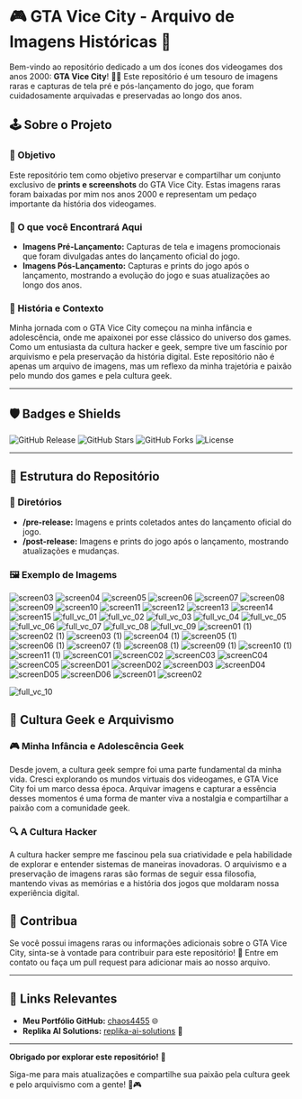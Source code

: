 # 🎮 GTA Vice City - Arquivo de Imagens Históricas 📸

Bem-vindo ao repositório dedicado a um dos ícones dos videogames dos anos 2000: **GTA Vice City**! 🚗🌴 Este repositório é um tesouro de imagens raras e capturas de tela pré e pós-lançamento do jogo, que foram cuidadosamente arquivadas e preservadas ao longo dos anos. 

## 🕹️ Sobre o Projeto

### 🎯 Objetivo
Este repositório tem como objetivo preservar e compartilhar um conjunto exclusivo de **prints e screenshots** do GTA Vice City. Estas imagens raras foram baixadas por mim nos anos 2000 e representam um pedaço importante da história dos videogames. 

### 🌟 O que você Encontrará Aqui
- **Imagens Pré-Lançamento:** Capturas de tela e imagens promocionais que foram divulgadas antes do lançamento oficial do jogo.
- **Imagens Pós-Lançamento:** Capturas e prints do jogo após o lançamento, mostrando a evolução do jogo e suas atualizações ao longo dos anos.

### 📜 História e Contexto
Minha jornada com o GTA Vice City começou na minha infância e adolescência, onde me apaixonei por esse clássico do universo dos games. Como um entusiasta da cultura hacker e geek, sempre tive um fascínio por arquivismo e pela preservação da história digital. Este repositório não é apenas um arquivo de imagens, mas um reflexo da minha trajetória e paixão pelo mundo dos games e pela cultura geek. 

---

## 🛡️ Badges e Shields

![GitHub Release](https://img.shields.io/github/release/chaos4455/GTA-Vice-City-Archive?style=flat-square) ![GitHub Stars](https://img.shields.io/github/stars/chaos4455/GTA-Vice-City-Archive?style=flat-square) ![GitHub Forks](https://img.shields.io/github/forks/chaos4455/GTA-Vice-City-Archive?style=flat-square) ![License](https://img.shields.io/github/license/chaos4455/GTA-Vice-City-Archive?style=flat-square)

---

## 📂 Estrutura do Repositório

### 📁 Diretórios
- **/pre-release:** Imagens e prints coletados antes do lançamento oficial do jogo.
- **/post-release:** Imagens e prints do jogo após o lançamento, mostrando atualizações e mudanças.

### 🖼️ Exemplo de Imagems
![screen03](https://github.com/user-attachments/assets/a064b23a-732e-4aab-8163-a9bc421ccf89)
![screen04](https://github.com/user-attachments/assets/f6c329a7-255e-4b44-b084-1245ec6b99d1)
![screen05](https://github.com/user-attachments/assets/3176b47a-e4a4-4d61-87e0-0fe91142ec86)
![screen06](https://github.com/user-attachments/assets/1d1c04c8-b27e-4546-9e18-3400367674ae)
![screen07](https://github.com/user-attachments/assets/4b2961cd-5cf9-4ebf-9118-0e3fb3b2efe2)
![screen08](https://github.com/user-attachments/assets/d2974e0d-c652-4df7-99f9-efdbfe858d6d)
![screen09](https://github.com/user-attachments/assets/00b5778a-bd4e-4225-a57f-235b65943bde)
![screen10](https://github.com/user-attachments/assets/4e7e9861-39a6-43b9-b56c-2d6358b163b2)
![screen11](https://github.com/user-attachments/assets/381c05b0-04ba-4fc8-911c-a3641c7b29ed)
![screen12](https://github.com/user-attachments/assets/564b2004-5d4d-4a0a-b3a3-ef49af4b1703)
![screen13](https://github.com/user-attachments/assets/505ee5b0-70d2-43b9-9d04-110fabb691c6)
![screen14](https://github.com/user-attachments/assets/c8691c25-7c4a-4d38-aa97-95102a28f5b5)
![screen15](https://github.com/user-attachments/assets/b7e52501-e9a7-441d-9c98-07ef6f50ebca)
![full_vc_01](https://github.com/user-attachments/assets/d5ef8d1c-5056-4412-8c7c-b3d5a25c50ad)
![full_vc_02](https://github.com/user-attachments/assets/dede0568-0b1c-4b46-9d41-19604035744e)
![full_vc_03](https://github.com/user-attachments/assets/287ea086-50e2-4d1a-831b-fff8d84bd0a8)
![full_vc_04](https://github.com/user-attachments/assets/d8c1776b-63f7-456e-8aad-5fd271841ed2)
![full_vc_05](https://github.com/user-attachments/assets/e36587db-74e5-4b3a-a298-3b9db41b1c51)
![full_vc_06](https://github.com/user-attachments/assets/8a105d30-8c96-4904-a72b-b62afbd83847)
![full_vc_07](https://github.com/user-attachments/assets/c7f7f462-0417-40af-a844-feb0006c87d0)
![full_vc_08](https://github.com/user-attachments/assets/cae1b00e-92c9-483e-8a63-6ad04ca1e183)
![full_vc_09](https://github.com/user-attachments/assets/04392ac0-d3b8-4d1d-b713-c8458e0ffa97)
![screen01 (1)](https://github.com/user-attachments/assets/e3f15e7e-6dfb-4fe7-b2e0-822b54aa2edf)
![screen02 (1)](https://github.com/user-attachments/assets/cf89d911-3eab-4d93-bb7b-558ab19b5639)
![screen03 (1)](https://github.com/user-attachments/assets/fc9c9c79-111e-4173-b6db-9f34b266be70)
![screen04 (1)](https://github.com/user-attachments/assets/77b7db2e-86c4-4c13-82ee-18b4d71797bb)
![screen05 (1)](https://github.com/user-attachments/assets/bd17f709-0a51-4c7f-b487-a559f2fa4d1a)
![screen06 (1)](https://github.com/user-attachments/assets/a26c199b-fa7b-460c-a8ee-4a9e2363939b)
![screen07 (1)](https://github.com/user-attachments/assets/586b488c-2684-40e1-a299-943a2c4bb16b)
![screen08 (1)](https://github.com/user-attachments/assets/d4e5a8fb-58f7-4871-89b4-28d5ef9f0938)
![screen09 (1)](https://github.com/user-attachments/assets/e44aaf38-17c7-4ca3-ad5a-217bc8165a7d)
![screen10 (1)](https://github.com/user-attachments/assets/a75ec189-4ca6-416c-95ad-c104bf78dbd9)
![screen11 (1)](https://github.com/user-attachments/assets/299e88c0-d609-4c63-95b0-347aa39e8aa4)
![screenC01](https://github.com/user-attachments/assets/32c37214-ad46-44e7-bbfc-20be5dac3dcf)
![screenC02](https://github.com/user-attachments/assets/54a512e0-a7d6-45d1-9cc7-315d1ed6867e)
![screenC03](https://github.com/user-attachments/assets/67f65beb-94a1-4709-890b-45113cada419)
![screenC04](https://github.com/user-attachments/assets/ff1345c2-578a-4439-902b-51301a212223)
![screenC05](https://github.com/user-attachments/assets/1a75027b-9664-4c56-b7f1-1532e19c2b38)
![screenD01](https://github.com/user-attachments/assets/9fc483aa-c715-4757-abcc-baeb65f9037e)
![screenD02](https://github.com/user-attachments/assets/2b12c9b3-7e49-4474-b40c-eb5062c2e234)
![screenD03](https://github.com/user-attachments/assets/e0d2e783-8f2e-450f-b48f-b8d4b4b0e6a2)
![screenD04](https://github.com/user-attachments/assets/ad621df4-b360-4b0a-ac97-c5a81280a2d2)
![screenD05](https://github.com/user-attachments/assets/94e17664-5b9c-4208-955f-6af066e54ca5)
![screenD06](https://github.com/user-attachments/assets/d0d51e2d-8ec7-4333-b107-f547ff5ec99d)
![screen01](https://github.com/user-attachments/assets/24861641-1e4a-4424-80c8-680007407ab6)
![screen02](https://github.com/user-attachments/assets/c0c3af08-fc3e-4ad2-b8df-ed69d488f316)


![full_vc_10](https://github.com/user-attachments/assets/c167aaf0-3ab9-4c99-8289-d6a20e702fb7)

## 🎨 Cultura Geek e Arquivismo

### 🎮 Minha Infância e Adolescência Geek
Desde jovem, a cultura geek sempre foi uma parte fundamental da minha vida. Cresci explorando os mundos virtuais dos videogames, e GTA Vice City foi um marco dessa época. Arquivar imagens e capturar a essência desses momentos é uma forma de manter viva a nostalgia e compartilhar a paixão com a comunidade geek.

### 🔍 A Cultura Hacker
A cultura hacker sempre me fascinou pela sua criatividade e pela habilidade de explorar e entender sistemas de maneiras inovadoras. O arquivismo e a preservação de imagens raras são formas de seguir essa filosofia, mantendo vivas as memórias e a história dos jogos que moldaram nossa experiência digital.

## 🚀 Contribua

Se você possui imagens raras ou informações adicionais sobre o GTA Vice City, sinta-se à vontade para contribuir para este repositório! 🎉 Entre em contato ou faça um pull request para adicionar mais ao nosso arquivo.

---

## 🔗 Links Relevantes

- **Meu Portfólio GitHub:** [chaos4455](https://github.com/chaos4455?tab=repositories) 🌐
- **Replika AI Solutions:** [replika-ai-solutions](https://github.com/replika-ai-solutions) 🌟

---

**Obrigado por explorar este repositório!** 🙌

Siga-me para mais atualizações e compartilhe sua paixão pela cultura geek e pelo arquivismo com a gente! 🌟🎮

